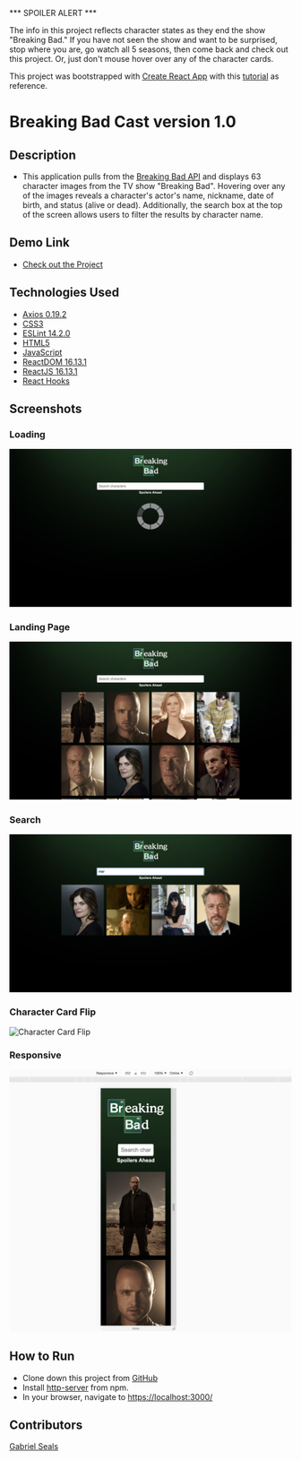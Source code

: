 *** SPOILER ALERT ***

The info in this project reflects character states as they end the show "Breaking Bad." If you have not seen the show and want to be surprised, stop where you are, go watch all 5 seasons, then come back and check out this project. Or, just don't mouse hover over any of the character cards.

This project was bootstrapped with [Create React App](https://github.com/facebook/create-react-app) with this [tutorial](https://youtu.be/YaioUnMw0mo) as reference.

# Breaking Bad Cast version 1.0

## Description

* This application pulls from the [Breaking Bad API](https://breakingbadapi.com/documentation) and displays 63 character images from the TV show "Breaking Bad". Hovering over any of the images reveals a character's actor's name, nickname, date of birth, and status (alive or dead). Additionally, the search box at the top of the screen allows users to filter the results by character name.

## Demo Link

* [Check out the Project](https://gseals.github.io/Breaking-Bad-Cast/)

## Technologies Used

* [Axios 0.19.2](https://www.npmjs.com/package/axios)
* [CSS3](https://www.w3.org/Style/CSS/Overview.en.html)
* [ESLint 14.2.0](https://eslint.org/)
* [HTML5](https://html.spec.whatwg.org/multipage/)
* [JavaScript](https://www.javascript.com/)
* [ReactDOM 16.13.1](https://www.npmjs.com/package/react-dom)
* [ReactJS 16.13.1](https://reactjs.org/docs/create-a-new-react-app.html)
* [React Hooks](https://reactjs.org/docs/hooks-intro.html)

## Screenshots

### Loading
![Loading](https://raw.githubusercontent.com/gseals/Breaking-Bad-Cast/master/screenshots/Loading.png)

### Landing Page
![Landing Page](https://raw.githubusercontent.com/gseals/Breaking-Bad-Cast/master/screenshots/Landing%20Page.png)

### Search
![Search](https://raw.githubusercontent.com/gseals/Breaking-Bad-Cast/master/screenshots/Search.png)

### Character Card Flip
![Character Card Flip](https://raw.githubusercontent.com/gseals/Breaking-Bad-Cast/master/screenshots/Character%20Card%20Flip.png)

### Responsive
![Responsive](https://raw.githubusercontent.com/gseals/Breaking-Bad-Cast/master/screenshots/Responsive.png)

## How to Run

* Clone down this project from [GitHub](https://github.com/gseals/Breaking-Bad-Cast)
* Install [http-server](https://www.npmjs.com/package/http-server) from npm.
* In your browser, navigate to [https://localhost:3000/](https://localhost:3000/)

## Contributors

[Gabriel Seals](https://github.com/gseals)
